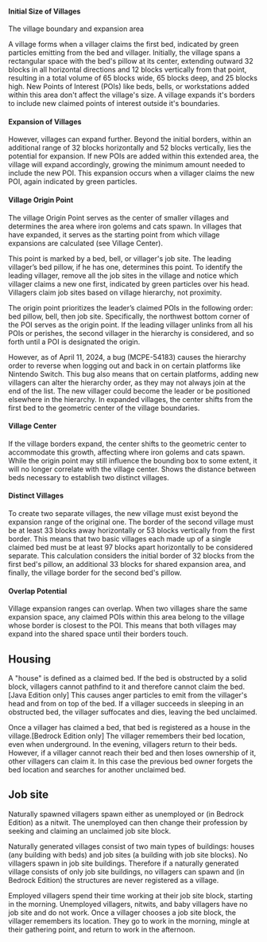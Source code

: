 #### Initial Size of Villages
The village boundary and expansion area

A village forms when a villager claims the first bed, indicated by green particles emitting from the bed and villager. Initially, the village spans a rectangular space with the bed's pillow at its center, extending outward 32 blocks in all horizontal directions and 12 blocks vertically from that point, resulting in a total volume of 65 blocks wide, 65 blocks deep, and 25 blocks high. New Points of Interest (POIs) like beds, bells, or workstations added within this area don't affect the village's size.
A village expands it's borders to include new claimed points of interest outside it's boundaries.
#### Expansion of Villages
However, villages can expand further. Beyond the initial borders, within an additional range of 32 blocks horizontally and 52 blocks vertically, lies the potential for expansion. If new POIs are added within this extended area, the village will expand accordingly, growing the minimum amount needed to include the new POI. This expansion occurs when a villager claims the new POI, again indicated by green particles.

#### Village Origin Point
The village Origin Point serves as the center of smaller villages and determines the area where iron golems and cats spawn. In villages that have expanded, it serves as the starting point from which village expansions are calculated (see Village Center).

This point is marked by a bed, bell, or villager's job site. The leading villager’s bed pillow, if he has one, determines this point. To identify the leading villager, remove all the job sites in the village and notice which villager claims a new one first, indicated by green particles over his head. Villagers claim job sites based on village hierarchy, not proximity.

The origin point prioritizes the leader’s claimed POIs in the following order: bed pillow, bell, then job site. Specifically, the northwest bottom corner of the POI serves as the origin point. If the leading villager unlinks from all his POIs or perishes, the second villager in the hierarchy is considered, and so forth until a POI is designated the origin.

However, as of April 11, 2024, a bug (MCPE-54183) causes the hierarchy order to reverse when logging out and back in on certain platforms like Nintendo Switch. This bug also means that on certain platforms, adding new villagers can alter the hierarchy order, as they may not always join at the end of the list. The new villager could become the leader or be positioned elsewhere in the hierarchy.
In expanded villages, the center shifts from the first bed to the geometric center of the village boundaries.
#### Village Center

If the village borders expand, the center shifts to the geometric center to accommodate this growth, affecting where iron golems and cats spawn. While the origin point may still influence the bounding box to some extent, it will no longer correlate with the village center.
Shows the distance between beds necessary to establish two distinct villages.
#### Distinct Villages
To create two separate villages, the new village must exist beyond the expansion range of the original one. The border of the second village must be at least 33 blocks away horizontally or 53 blocks vertically from the first border. This means that two basic villages each made up of a single claimed bed must be at least 97 blocks apart horizontally to be considered separate. This calculation considers the initial border of 32 blocks from the first bed's pillow, an additional 33 blocks for shared expansion area, and finally, the village border for the second bed's pillow.

#### Overlap Potential
Village expansion ranges can overlap. When two villages share the same expansion space, any claimed POIs within this area belong to the village whose border is closest to the POI. This means that both villages may expand into the shared space until their borders touch.

## Housing
A "house" is defined as a claimed bed. If the bed is obstructed by a solid block, villagers cannot pathfind to it and therefore cannot claim the bed.‌[Java Edition  only] This causes anger particles to emit from the villager's head and from on top of the bed. If a villager succeeds in sleeping in an obstructed bed, the villager suffocates and dies, leaving the bed unclaimed.

Once a villager has claimed a bed, that bed is registered as a house in the village.‌[Bedrock Edition  only] The villager remembers their bed location, even when underground. In the evening, villagers return to their beds. However, if a villager cannot reach their bed and then loses ownership of it, other villagers can claim it. In this case the previous bed owner forgets the bed location and searches for another unclaimed bed.

## Job site
Naturally spawned villagers spawn either as unemployed or (in Bedrock Edition) as a nitwit. The unemployed can then change their profession by seeking and claiming an unclaimed job site block. 

Naturally generated villages consist of two main types of buildings: houses (any building with beds) and job sites (a building with job site blocks). No villagers spawn in job site buildings. Therefore if a naturally generated village consists of only job site buildings, no villagers can spawn and (in Bedrock Edition) the structures are never registered as a village.

Employed villagers spend their time working at their job site block, starting in the morning. Unemployed villagers, nitwits, and baby villagers have no job site and do not work. Once a villager chooses a job site block, the villager remembers its location. They go to work in the morning, mingle at their gathering point, and return to work in the afternoon.

